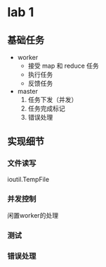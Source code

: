# lab 1
## 基础任务
  - worker
    - 接受 map 和 reduce 任务
    - 执行任务
    - 反馈任务
  - master 
    1. 任务下发（并发）
    2. 任务完成标记
    3. 错误处理
    
## 实现细节
### 文件读写
ioutil.TempFile
### 并发控制
闲置worker的处理

### 测试
### 错误处理
